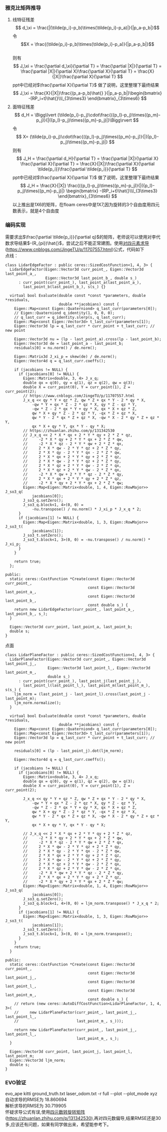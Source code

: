 ### 雅克比矩阵推导
1) 线特征残差
$$  d_\xi = \frac{|(\tilde{p_i}-p_b)\times(\tilde{p_i}-p_a)|}{|p_a-p_b|}$$
令     
$$X = \frac{(\tilde{p_i}-p_b)\times(\tilde{p_i}-p_a)}{|p_a-p_b|}$$   
则有
$$ J_\xi = \frac{\partial d_\xi}{\partial T} =  \frac{\partial |X|}{\partial T}
 = \frac{\partial |X|}{\partial X}\frac{\partial X}{\partial T} 
 = \frac{X}{|X|}\frac{\partial X}{\partial T}
$$
ppt中已经对$\frac{\partial X}{\partial T}$ 做了说明，这里整理下最终结果
$$
J_\xi = \frac{X}{|X|}\frac{(p_a-p_b)\hat{} }{|p_a-p_b|}\begin{bmatrix}
   -(RP_i+t)\hat{}\\I_{3\times3}
  \end{bmatrix}_{3\times6}
$$
2) 面特征残差
$$ 
d_H =  \Bigg\lvert (\tilde{p_i}-p_j)\cdot\frac{({p_l}-p_j)\times({p_m}-p_j)}{|({p_l}-p_j)\times({p_m}-p_j)|}\Bigg\rvert
$$
令
$$
X= (\tilde{p_i}-p_j)\cdot\frac{({p_l}-p_j)\times({p_m}-p_j)}{|({p_l}-p_j)\times({p_m}-p_j)|}
$$
则有
$$
J_H = \frac{\partial d_H}{\partial T} = \frac{\partial |X|}{\partial X}
\frac{\partial X}{\partial T} = \frac{X}{|X|}\frac{\partial X}{\partial \tilde{p_i}}\frac{\partial \tilde{p_i}}{\partial T}
$$
ppt中已经对$\frac{\partial X}{\partial T}$ 做了说明，这里整理下最终结果
$$
J_H = \frac{X}{|X|}
\frac{({p_l}-p_j)\times({p_m}-p_j)}{|({p_l}-p_j)\times({p_m}-p_j)|}
\begin{bmatrix}
   -(RP_i+t)\hat{}\\I_{3\times3}
  \end{bmatrix}_{3\times6}
$$
以上推出是1X6的矩阵，在floam ceres中是1X7,因为旋转的3个自由度用四元数表示，就是4个自由度
### 编码实现
需要求出$\frac{\partial \tilde{p_i}}{\partial q}$的矩阵，老师说可以使用对李代数求导结果$-(R_{pi})\hat{}$，尝试之后不能正常建图。使用[对四元素求导](https://www.cnblogs.com/JingeTU/p/11707557.html)(https://www.cnblogs.com/JingeTU/p/11707557.html)公式，代码如下   
点线：
```
class LidarEdgeFactor : public ceres::SizedCostFunction<1, 4, 3> {
  LidarEdgeFactor(Eigen::Vector3d curr_point_, Eigen::Vector3d last_point_a_,
                  Eigen::Vector3d last_point_b_, double s_)
      : curr_point(curr_point_), last_point_a(last_point_a_),
        last_point_b(last_point_b_), s(s_) {}

  virtual bool Evaluate(double const *const *parameters, double *residuals,
                        double **jacobians) const {
    Eigen::Map<const Eigen::Quaterniond> q_last_curr(parameters[0]);
    // Eigen::Quaterniond q_identity(1, 0, 0, 0);
    // q_last_curr = q_identity.slerp(s, q_last_curr);
    Eigen::Map<const Eigen::Vector3d> t_last_curr(parameters[1]);
    Eigen::Vector3d lp = q_last_curr * curr_point + t_last_curr; //   new point

    Eigen::Vector3d nu = (lp - last_point_a).cross(lp - last_point_b);
    Eigen::Vector3d de = last_point_a - last_point_b;
    residuals[0] = nu.norm() / de.norm();

    Eigen::Matrix3d J_xi_p = skew(de) / de.norm();
    Eigen::Vector4d q = q_last_curr.coeffs();

    if (jacobians != NULL) {
      if (jacobians[0] != NULL) {
        Eigen::Matrix<double, 3, 4> J_x_q;
        double qx = q(0), qy = q(1), qz = q(2), qw = q(3);
        double X = curr_point(0), Y = curr_point(1), Z = curr_point(2);
        // https://www.cnblogs.com/JingeTU/p/11707557.html
        J_x_q << qy * Y + qz * Z, qw * Z + qx * Y - 2 * qy * X,
            -qw * Y + qx * Z - 2 * qz * X, qy * Z - qz * Y,
            -qw * Z - 2 * qx * Y + qy * X, qx * X + qz * Z,
            qw * X + qy * Z - 2 * qz * Y, -qx * Z + qz * X,
            qw * Y - 2 * qx * Z + qz * X, -qw * X - 2 * qy * Z + qz * Y,
            qx * X + qy * Y, qx * Y - qy * X;
        // https://zhuanlan.zhihu.com/p/131342530
        // J_x_q << 2 * X * qx + 2 * Y * qy + 2 * Z * qz,
        //     -2 * X * qy + 2 * Y * qx + 2 * Z * qw,
        //     -2 * X * qz - 2 * Y * qw + 2 * Z * qx,
        //     2 * X * qw - 2 * Y * qz + 2 * Z * qy,
        //     2 * X * qy - 2 * Y * qx - 2 * Z * qw,
        //     2 * X * qx + 2 * Y * qy + 2 * Z * qz,
        //     2 * X * qw - 2 * Y * qz + 2 * Z * qy,
        //     2 * X * qz + 2 * Y * qw - 2 * Z * qx,
        //     2 * X * qz + 2 * Y * qw - 2 * Z * qx,
        //     -2 * X * qw + 2 * Y * qz - 2 * Z * qy,
        //     2 * X * qx + 2 * Y * qy + 2 * Z * qz,
        //     -2 * X * qy + 2 * Y * qx + 2 * Z * qw;
        Eigen::Map<Eigen::Matrix<double, 1, 4, Eigen::RowMajor>> J_so3_q(
            jacobians[0]);
        J_so3_q.setZero();
        J_so3_q.block<1, 4>(0, 0) =
            -nu.transpose() / nu.norm() * J_xi_p * J_x_q * 2;
      }
      if (jacobians[1] != NULL) {
        Eigen::Map<Eigen::Matrix<double, 1, 3, Eigen::RowMajor>> J_so3_t(
            jacobians[1]);
        J_so3_t.setZero();
        J_so3_t.block<1, 3>(0, 0) = -nu.transpose() / nu.norm() * J_xi_p;
      }
    }

    return true;
  };

public:
  static ceres::CostFunction *Create(const Eigen::Vector3d curr_point_,
                                     const Eigen::Vector3d last_point_a_,
                                     const Eigen::Vector3d last_point_b_,
                                     const double s_) {
    return new LidarEdgeFactor(curr_point_, last_point_a_, last_point_b_, s_);
  }

  Eigen::Vector3d curr_point, last_point_a, last_point_b;
  double s;
}
```
点面
```
class LidarPlaneFactor : public ceres::SizedCostFunction<1, 4, 3> {
  LidarPlaneFactor(Eigen::Vector3d curr_point_, Eigen::Vector3d last_point_j_,
                   Eigen::Vector3d last_point_l_, Eigen::Vector3d last_point_m_,
                   double s_)
      : curr_point(curr_point_), last_point_j(last_point_j_),
        last_point_l(last_point_l_), last_point_m(last_point_m_), s(s_) {
    ljm_norm = (last_point_j - last_point_l).cross(last_point_j - last_point_m);
    ljm_norm.normalize();
  }

  virtual bool Evaluate(double const *const *parameters, double *residuals,
                        double **jacobians) const {
    Eigen::Map<const Eigen::Quaterniond> q_last_curr(parameters[0]);
    Eigen::Map<const Eigen::Vector3d> t_last_curr(parameters[1]);
    Eigen::Vector3d lp = q_last_curr * curr_point + t_last_curr; //   new point

    residuals[0] = (lp - last_point_j).dot(ljm_norm);

    Eigen::Vector4d q = q_last_curr.coeffs();

    if (jacobians != NULL) {
      if (jacobians[0] != NULL) {
        Eigen::Matrix<double, 3, 4> J_x_q;
        double qx = q(0), qy = q(1), qz = q(2), qw = q(3);
        double X = curr_point(0), Y = curr_point(1), Z = curr_point(2);

        J_x_q << qy * Y + qz * Z, qw * Z + qx * Y - 2 * qy * X,
            -qw * Y + qx * Z - 2 * qz * X, qy * Z - qz * Y,
            -qw * Z - 2 * qx * Y + qy * X, qx * X + qz * Z,
            qw * X + qy * Z - 2 * qz * Y, -qx * Z + qz * X,
            qw * Y - 2 * qx * Z + qz * X, -qw * X - 2 * qy * Z + qz * Y,
            qx * X + qy * Y, qx * Y - qy * X;

        // J_x_q << 2 * X * qx + 2 * Y * qy + 2 * Z * qz,
        //     -2 * X * qy + 2 * Y * qx + 2 * Z * qw,
        //     -2 * X * qz - 2 * Y * qw + 2 * Z * qx,
        //     2 * X * qw - 2 * Y * qz + 2 * Z * qy,
        //     2 * X * qy - 2 * Y * qx - 2 * Z * qw,
        //     2 * X * qx + 2 * Y * qy + 2 * Z * qz,
        //     2 * X * qw - 2 * Y * qz + 2 * Z * qy,
        //     2 * X * qz + 2 * Y * qw - 2 * Z * qx,
        //     2 * X * qz + 2 * Y * qw - 2 * Z * qx,
        //     -2 * X * qw + 2 * Y * qz - 2 * Z * qy,
        //     2 * X * qx + 2 * Y * qy + 2 * Z * qz,
        //     -2 * X * qy + 2 * Y * qx + 2 * Z * qw;
        Eigen::Map<Eigen::Matrix<double, 1, 4, Eigen::RowMajor>> J_so3_q(
            jacobians[0]);
        J_so3_q.setZero();
        J_so3_q.block<1, 4>(0, 0) = ljm_norm.transpose() * J_x_q * 2;
      }
      if (jacobians[1] != NULL) {
        Eigen::Map<Eigen::Matrix<double, 1, 3, Eigen::RowMajor>> J_so3_t(
            jacobians[1]);
        J_so3_t.setZero();
        J_so3_t.block<1, 3>(0, 0) = ljm_norm.transpose();
      }
    }
    return true;
  }

public:
  static ceres::CostFunction *Create(const Eigen::Vector3d curr_point_,
                                     const Eigen::Vector3d last_point_j_,
                                     const Eigen::Vector3d last_point_l_,
                                     const Eigen::Vector3d last_point_m_,
                                     const double s_) {
    // return (new ceres::AutoDiffCostFunction<LidarPlaneFactor, 1, 4, 3>(
    //     new LidarPlaneFactor(curr_point_, last_point_j_, last_point_l_,
    //                          last_point_m_, s_)));

    return new LidarPlaneFactor(curr_point_, last_point_j_, last_point_l_,
                                last_point_m_, s_);
  }

  Eigen::Vector3d curr_point, last_point_j, last_point_l, last_point_m;
  Eigen::Vector3d ljm_norm;
  double s;
}
```
### EVO验证
evo_ape kitti ground_truth.txt laser_odom.txt -r full --plot --plot_mode xyz   
自动求导的RMSE为 18.860694   
解析求导的RMSE为 30.719905   
怀疑求导公式有误,使用[四元数转旋转矩阵](https://zhuanlan.zhihu.com/p/131342530)(https://zhuanlan.zhihu.com/p/131342530),再对四元数偏导,结果RMSE还是30多,应该还有问题，如果有同学做出来，希望能参考下。